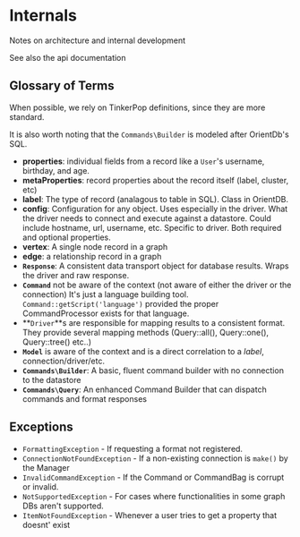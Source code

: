 # Internals
Notes on architecture and internal development

See also the api documentation

## Glossary of Terms
When possible, we rely on TinkerPop definitions, since they are more standard.

It is also worth noting that the `Commands\Builder` is modeled after OrientDb's SQL.

* **properties**: individual fields from a record like a `User`'s username, birthday, and age.
* **metaProperties**: record properties about the record itself (label, cluster, etc)
* **label**: The type of record (analagous to table in SQL). Class in OrientDB.
* **config**: Configuration for any object. Uses especially in the driver. What the driver needs to connect and execute against a datastore. Could include hostname, url, username, etc. Specific to driver. Both required and optional properties.
* **vertex**: A single node record in a graph
* **edge**: a relationship record in a graph
* **`Response`**: A consistent data transport object for database results. Wraps the driver and raw response.
* **`Command`** not be aware of the context (not aware of either the driver or the connection) It's just a language building tool. `Command::getScript('language')` provided the proper CommandProcessor exists for that language.
* **`Driver`**s are responsible for mapping results to a consistent format. 
They provide several mapping methods (Query::all(), Query::one(), Query::tree() etc..)
* **`Model`** is aware of the context and is a direct correlation to a *label*, connection/driver/etc.
* **`Commands\Builder`**: A basic, fluent command builder with no connection to the datastore
* **`Commands\Query`**: An enhanced Command Builder that can dispatch commands and format responses

## Exceptions
  * `FormattingException` - If requesting a format not registered.
  * `ConnectionNotFoundException` - If a non-existing connection is `make()` by the Manager
  * `InvalidCommandException` - If the Command or CommandBag is corrupt or invalid.
  * `NotSupportedException` - For cases where functionalities in some graph DBs aren't supported.
  * `ItemNotFoundException` - Whenever a user tries to get a property that doesnt' exist
